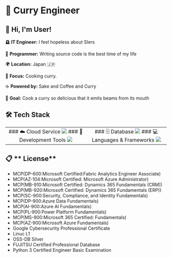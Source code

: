 # 🍛 Curry Engineer
## 👋 **Hi, I'm User!** 
🪦 **IT Engineer:** I feel hopeless about SIers

💾 **Programmer:** Writing source code is the best time of my life

🌍 **Location:** Japan 🇯🇵

💼 **Focus:** Cooking curry.

☕ **Powered by:** Sake and Coffee and Curry

🎯 **Goal:** Cook a curry so delicious that it emits beams from its mouth

  
## 🛠️ **Tech Stack** 
<table align="center"><tr>
  <td width="50%" align="center" valign="top">
  ### ☁️ Cloud Service <img src="https://skillicons.dev/icons?i=azure" />  
  ### 🔧 Development Tools <img src="https://skillicons.dev/icons?i=vscode,git,github" /></td>
  <td width="50%" align="center" valign="top">
  ### 🗄️ Database <img src="https://skillicons.dev/icons?i=postgresql,mysql" />   
  ### 💻 Languages & Frameworks <img src="https://skillicons.dev/icons?i=python,c,cs,java,html,css" />
</td></tr></table>

## 📋 ** License** 
* MCP(DP-600:Microsoft Certified:Fabric Analytics Engineer Associate)
* MCP(AZ-104:Microsoft Certified: Microsoft Azure Administrator)
* MCP(MB-910:Microsoft Certified: Dynamics 365 Fundamentals (CRM))
* MCP(MB-920:Microsoft Certified: Dynamics 365 Fundamentals (ERP))
* MCP(SC-900:Security, Compliance, and Identity Fundamentals)
* MCP(DP-900:Azure Data Fundamentals)
* MCP(AI-900:Azure AI Fundamentals)
* MCP(PL-900:Power Platform Fundamentals)
* MCP(MS-900:Microsoft 365 Certified: Fundamentals)
* MCP(AZ-900:Microsoft Azure Fundamentals)
* Google Cybersecurity Professional Certificate
* Linuc L1
* OSS-DB Silver
* FUJITSU Certified Professional Database
* Python 3 Certified Engineer Basic Examination


